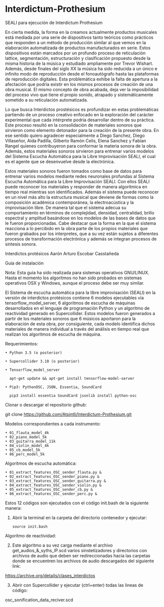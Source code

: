 # Interdictum-Prothesium
SEALI para ejecución de Interdictum Prothesium

En cierta medida, la forma en la creamos actualmente productos musicales está mediada por una serie de dispositivos tanto teóricos como prácticos que responden a un método de producción similar al que vemos en la elaboración automatizada de productos manufacturados en serie. Estos dispositivos están marcados por un profundo proceso de reticulación lattice, segmentación, estructuración y clasificación propuesto desde la misma historia de la música y estudiado ampliamente por Trevor Wishart. Además, desde finales del siglo XX la música ha sido reducida a un único e infinito modo de reproducción desde el fonoautógrafo hasta las plataformas de reproducción digitales. Esta problemática exhibe la falta de apertura a la afectación que podría existir en los mismos procesos de creación de una obra musical. El mismo concepto de obra acabada, deja ver la imposibilidad del proceso vivo que tiene el propio sonido, atrapado y sistemáticamente sometido a su reticulación automatizada.   

Lo que busca Interdictos prostésicos es profundizar en estas problemáticas partiendo de un proceso creativo enfocado en la exploración del carácter experimental que cada intérprete podría desarrollar dentro de su práctica. Este proceso resultó en la consolidación de materiales sonoros que sirvieron como elemento detonador para la creación de la presente obra. En ese sentido quiero agradecer especialmente a Diego Sanchez, Diego Villaseñor, Aída Padilla, Gilberto Ramón Celis, Elena Sanchez y Fabían Rangel quienes  contribuyeron para conformar la materia sonora de la obra. Además, estos materiales sonoros sirvieron para entrenar varios modelos del Sistema Escucha Automática para la Libre Improvisación SEALI, el cual es el agente que se desenvuelve desde la electrónica.

Estos materiales sonoros fueron tomados como base de datos para entrenar varios modelos mediante redes neuronales profundas al Sistema Escucha Automática para la Libre Improvisación SEALI. Con ellos SEALI puede reconocer los materiales y responder de manera algorítmica en tiempo real mientras son identificados. Además el sistema puede reconocer en un nivel más alto la estructura musical que deviene de formas como la composición académica contemporánea, la electroacústica y la improvisación libre. De manera tal que el sistema adecua su comportamiento en términos de complejidad, densidad, centralidad, brillo espectral y amplitud basándose en los modelos de las bases de datos que le fueron proporcionadas. Cabe destacar que la forma en la que el sistema reacciona a lo percibido en la obra parte de los propios materiales que fueron grabados por los interpretes, que a su vez están sujetos a diferentes procesos de transformación electrónica y además se integran procesos de síntesis sonora.

Interdictos protésicos
Aarón Arturo Escobar Casstañeda

Guia de instalación

Nota: Esta guia ha sido realizada para sistemas operativos GNU/LINUX. Hasta el momento los algoritmos no han sido probados en sistemas operativos OSX y Windows, aunque el proceso debe ser muy similar.

El Sistema de escucha automática para la libre improvisación (SEALI) en la versión de interdictos protésicos contiene 6 modelos ejecutables vía tensorflow_model_server, 6 algoritmos de escucha de máquinas desarrollados en el lenguaje de programación Python y un algoritmo de reactividad generado en Supercollider. Estos modelos fueron generados a partir de los materiales sonoros que 6 músicos aportaron para la elaboración de esta obra, por consiguiente, cada modelo identifica dichos materiales de manera individual a través del análisis en tiempo real que realizan los algoritmos de escucha de máquina.

Requerimientos:

    • Python 3.5 (o posterior)

    • Supercollider 3.10 (o posterior)

    • Tensorflow_model_server

      apt-get update && apt-get install tensorflow-model-server

    • Pip3: PythonOSC, JSON, Essentia, SoundCard

      pip3 install essentia SoundCard jsonlib install python-osc

Clonar o descargar el repositorio github:

git clone https://github.com/Atsintli/Interdictum-Prothesium.git

Modelos correspondientes a cada instrumento:    

    • 01_flauta_model_4k
    • 02_piano_model_5k
    • 03_guitarra_model_11k
    • 04_violin_model_4k
    • 05_cb_model_5k
    • 06_perc_model_5k


Algoritmos de escucha automática:

    • 01_extract_features_OSC_sender_flauta.py &
    • 02_extract_features_OSC_sender_piano.py &
    • 03_extract_features_OSC_sender_guitarra.py &
    • 04_extract_features_OSC_sender_violin.py &
    • 05_extract_features_OSC_sender_cb.py &
    • 06_extract_features_OSC_sender_perc.py &

Estos 12 códigos son ejecutados con el código init.bash de la siguiente manera:

1. Abrir la terminal en la carpeta del directorio contenedor y ejecutar:

	   source init.bash

Algoritmo de reactividad:

2. Este algoritmo a su vez carga mediante el archivo get_audios_&_syths_IP.scd varios sinstetizadores y directorios con archivos de audio que deben ser redireccionadas hacia las carpetas donde se encuentren los archivos de audio descargados del siguiente link:

https://archive.org/details/clases_interdictos

3. Abrir con Supercollider y ejecutar (ctrl+enter) todas las lineas de código:

osc_sonification_data_reciver.scd
